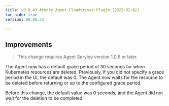 ```yaml
---
title: v0.8.43 Armory Agent Clouddriver Plugin (2022-02-02)
toc_hide: true
version: 00.08.43

---
```


## Improvements

> This change requires Agent Service version 1.0.6 or later.

The Agent now has a default grace period of 30 seconds for when Kubernetes resources are deleted. Previously, if you did not specify a grace period in the UI, the default was 0. The Agent now waits for the resource to be deleted before returning or up to the configured grace period.

Before this change, the default value was 0 seconds, and the Agent did not wait for the deletion to be completed.

